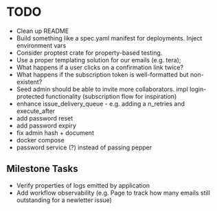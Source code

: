 # TODO

- Clean up README
- Build something like a spec.yaml manifest for deployments. Inject environment vars
- Consider proptest crate for property-based testing.
- Use a proper templating solution for our emails (e.g. tera);
- What happens if a user clicks on a confirmation link twice?
- What happens if the subscription token is well-formatted but non-existent?
- Seed admin should be able to invite more collaborators. impl login-protected functionality (subscription flow for inspiration)
- enhance issue_delivery_queue - e.g. adding a n_retries and execute_after
- add password reset
- add password expiry
- fix admin hash + document
- docker compose
- password service (?) instead of passing pepper

## Milestone Tasks

- Verify properties of logs emitted by application
- Add workflow observability (e.g. Page to track how many emails still outstanding for a newletter issue)
